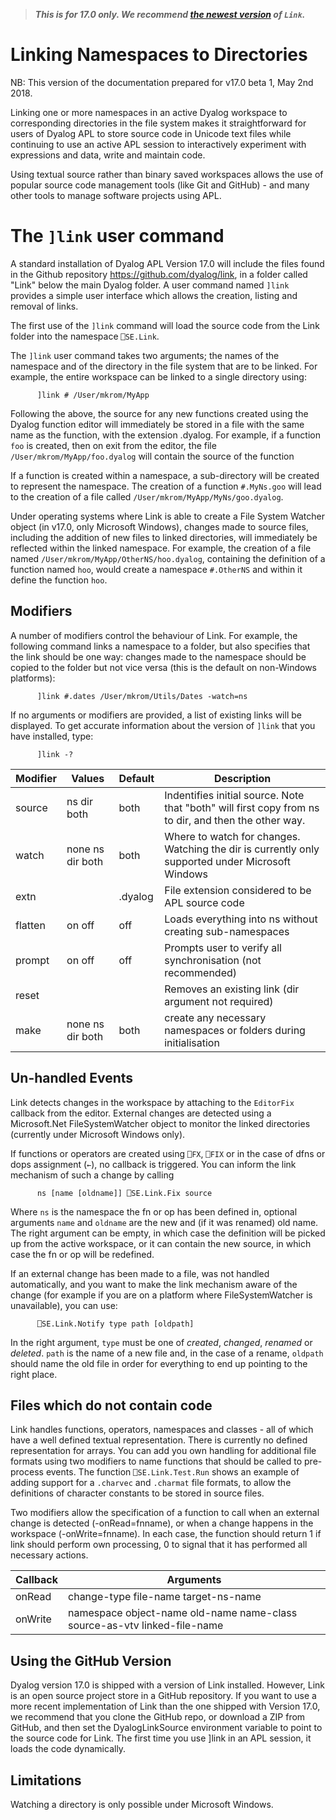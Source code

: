 > ***This is for 17.0 only. We recommend [the newest version](https://github.com/Dyalog/link) of `Link`.***

# Linking Namespaces to Directories

NB: This version of the documentation prepared for v17.0 beta 1, May 2nd 2018.

Linking one or more namespaces in an active Dyalog workspace to corresponding directories in the file system makes it straightforward for users of Dyalog APL to store source code in Unicode text files while continuing to use an active APL session to interactively experiment with expressions and data, write and maintain code.

Using textual source rather than binary saved workspaces allows the use of popular source code management tools (like Git and GitHub) - and many other tools to manage software projects using APL.

# The `]link` user command

A standard installation of Dyalog APL Version 17.0 will include the files found in the Github repository https://github.com/dyalog/link, in a folder called "Link" below the main Dyalog folder. A user command named `]link` provides a simple user interface which allows the creation, listing and removal of links.

The first use of the `]link` command will load the source code from the Link folder into the namespace `⎕SE.Link`.

The `]link` user command takes two arguments; the names of the namespace and of the directory in the file system that are to be linked. For example, the entire workspace can be linked to a single directory using:
```
      ]link # /User/mkrom/MyApp
```

Following the above, the source for any new functions created using the Dyalog function editor will immediately be stored in a file with the same name as the function, with the extension .dyalog. For example, if a function `foo` is created, then on exit from the editor, the file `/User/mkrom/MyApp/foo.dyalog` will contain the source of the function

If a function is created within a namespace, a sub-directory will be created to represent the namespace. The creation of a function `#.MyNs.goo` will lead to the creation of a file called `/User/mkrom/MyApp/MyNs/goo.dyalog`.

Under operating systems where Link is able to create a File System Watcher object (in v17.0, only Microsoft Windows), changes made to source files, including the addition of new files to linked directories, will immediately be reflected within the linked namespace. For example, the creation of a file named `/User/mkrom/MyApp/OtherNS/hoo.dyalog`, containing the definition of a function named `hoo`, would create a namespace `#.OtherNS` and within it define the function `hoo`.

## Modifiers

A number of modifiers control the behaviour of Link. For example, the following command links a namespace to a folder, but also specifies that the link should be one way: changes made to the namespace should be copied to the folder but not vice versa (this is the default on non-Windows platforms):
```
      ]link #.dates /User/mkrom/Utils/Dates -watch=ns
```
If no arguments or modifiers are provided, a list of existing links will be displayed. To get accurate information about the version of `]link` that you have installed, type:

```
      ]link -?
```

|Modifier|Values|Default|Description|
|--------|------|---|-----------|
|source|ns dir both|both|Indentifies initial source. Note that "both" will first copy from ns to dir, and then the other way.|
|watch|none ns dir both|both|Where to watch for changes. Watching the dir is currently only supported under Microsoft Windows|
|extn||.dyalog|File extension considered to be APL source code|
|flatten|on off|off|Loads everything into ns without creating sub-namespaces|
|prompt|on off|off|Prompts user to verify all synchronisation (not recommended)|
|reset|||Removes an existing link (dir argument not required)|
|make|none ns dir both|both|create any necessary namespaces or folders during initialisation|

## Un-handled Events

Link detects changes in the workspace by attaching to the `EditorFix` callback from the editor. External changes are detected using a Microsoft.Net FileSystemWatcher object to monitor the linked directories (currently under Microsoft Windows only).

If functions or operators are created using `⎕FX`, `⎕FIX` or in the case of dfns or dops assignment (`←`), no callback is triggered. You can inform the link mechanism of such a change by calling  
```
      ns [name [oldname]] ⎕SE.Link.Fix source
```
Where `ns` is the namespace the fn or op has been defined in, optional arguments `name` and `oldname` are the new and (if it was renamed) old name. The right argument can be empty, in which case the definition will be picked up from the active workspace, or it can contain the new source, in which case the fn or op will be redefined.

If an external change has been made to a file, was not handled automatically, and you want to make the link mechanism aware of the change (for example if you are on a platform where FileSystemWatcher is unavailable), you can use:
```
      ⎕SE.Link.Notify type path [oldpath]
```
In the right argument, `type` must be one of *created*, *changed*, *renamed* or *deleted*. `path` is the name of a new file and, in the case of a rename, `oldpath` should name the old file in order for everything to end up pointing to the right place.

## Files which do not contain code

Link handles functions, operators, namespaces and classes - all of which have a well defined textual representation. There is currently no defined representation for arrays. You can add you own handling for additional file formats using two modifiers to name functions that should be called to pre-process events. The function `⎕SE.Link.Test.Run` shows an example of adding support for a `.charvec` and `.charmat` file formats, to allow the definitions of character constants to be stored in source files.

Two modifiers allow the specification of a function to call when an external change is detected (-onRead=fnname), or when a change happens in the workspace (-onWrite=fnname). In each case, the function should return 1 if link should perform own processing, 0 to signal that it has performed all necessary actions.

|Callback|Arguments|
|----|-----|
|onRead|change-type file-name target-ns-name|
|onWrite|namespace object-name old-name name-class source-as-vtv linked-file-name|

## Using the GitHub Version

Dyalog version 17.0 is shipped with a version of Link installed. However, Link is an open source project store in a GitHub repository. If you want to use a more recent implementation of Link than the one shipped with Version 17.0, we recommend that you clone the GitHub repo, or download a ZIP from GitHub, and then set the DyalogLinkSource environment variable to point to the source code for Link. The first time you use ]link in an APL session, it loads the code dynamically.

## Limitations

Watching a directory is only possible under Microsoft Windows.
